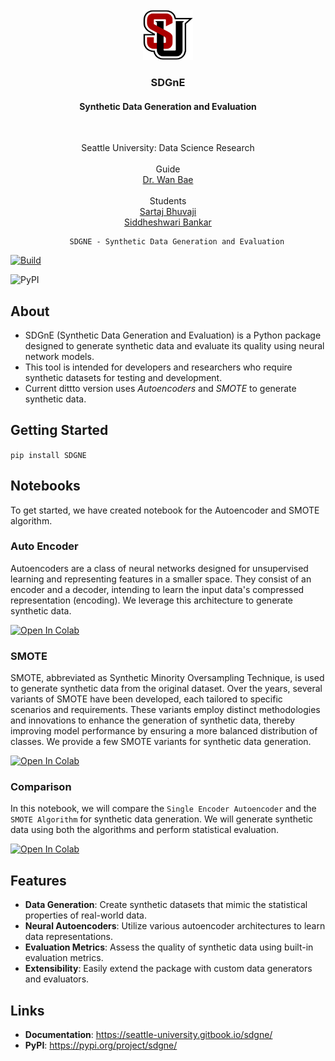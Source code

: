 <br />
<div align="center">
 <a href="https://github.com/SartajBhuvaji/SDGnE">
    <img src="img/logo.png" alt="logo" width="80" height="80">
  </a>

  <h3 align="center">SDGnE</h3>
  <h4 align="center">Synthetic Data Generation and Evaluation</h3><br >
  
  <p align="center">
    Seattle University: Data Science Research
    <br />
    <br />
    Guide    <br /> 
    <a href="https://github.com/baew-seattleu">Dr. Wan Bae</a> <br /><br />
    Students
    <br /> 
    <a href="https://github.com/SartajBhuvaji">Sartaj Bhuvaji</a><br>
    <a href="https://github.com/Siddheshwari19">Siddheshwari Bankar</a> 
 
        SDGNE - Synthetic Data Generation and Evaluation
  </p>
</div>

  [![Build](https://github.com/SartajBhuvaji/SDGnE/actions/workflows/main.yaml/badge.svg)](https://github.com/SartajBhuvaji/SDGnE/actions/workflows/main.yaml)

  ![PyPI](https://img.shields.io/pypi/v/sdgne?label=sdgne)


## About
- SDGnE (Synthetic Data Generation and Evaluation) is a Python package designed to generate synthetic data and evaluate its quality using neural network models. 
- This tool is intended for developers and researchers who require synthetic datasets for testing and development.
- Current dittto version uses <i>Autoencoders</i> and <i>SMOTE</i> to generate synthetic data.

## Getting Started
`pip install SDGNE`
 
 ## Notebooks
 To get started, we have created notebook for the Autoencoder and SMOTE algorithm.

  ### Auto Encoder
  Autoencoders are a class of neural networks designed for unsupervised learning and representing features in a smaller space. They consist of an encoder and a decoder, intending to learn the input data's compressed representation (encoding).  We leverage this architecture to generate synthetic data.

  [![Open In Colab](https://colab.research.google.com/assets/colab-badge.svg)](https://colab.research.google.com/github/SartajBhuvaji/SDGnE/blob/main/notebooks/SDGnE_Autoencoder_Notebook.ipynb)

  ### SMOTE
  SMOTE, abbreviated as Synthetic Minority Oversampling Technique, is used to generate synthetic data from the original dataset. Over the years, several variants of SMOTE have been developed, each tailored to specific scenarios and requirements. These variants employ distinct methodologies and innovations to enhance the generation of synthetic data, thereby improving model performance by ensuring a more balanced distribution of classes. We provide a few SMOTE variants for synthetic data generation.

  [![Open In Colab](https://colab.research.google.com/assets/colab-badge.svg)](https://colab.research.google.com/github/SartajBhuvaji/SDGnE/blob/main/notebooks/SDGnE_SMOTE_Notebook.ipynb)

  ### Comparison
  In this notebook, we will compare the `Single Encoder Autoencoder` and the `SMOTE Algorithm` for synthetic data generation. We will generate synthetic data using both the algorithms and perform statistical evaluation.
  
  [![Open In Colab](https://colab.research.google.com/assets/colab-badge.svg)](https://colab.research.google.com/github/SartajBhuvaji/SDGnE/blob/main/notebooks/SDGnE_Comparison_Notebook.ipynb)

 ## Features

- **Data Generation**: Create synthetic datasets that mimic the statistical properties of real-world data.
- **Neural Autoencoders**: Utilize various autoencoder architectures to learn data representations.
- **Evaluation Metrics**: Assess the quality of synthetic data using built-in evaluation metrics.
- **Extensibility**: Easily extend the package with custom data generators and evaluators.

 ## Links
 - **Documentation**: https://seattle-university.gitbook.io/sdgne/
 - **PyPI**: https://pypi.org/project/sdgne/